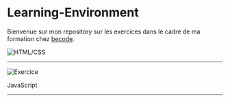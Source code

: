 # Learning-Environment
Bienvenue sur mon repository sur les exercices  dans le cadre de ma formation chez [becode](http://www.becode.org/register/register_fr.html).

![HTML/CSS](https://github.com/becodeorg/Lovelace-promo-2/tree/master/La-prairie/html-css)
________

![Exercice](http://solidfoundationwebdev.com/system/categories/images/000/000/004/original/html-css.png?1404763647)

        
JavaScript
__________

    


